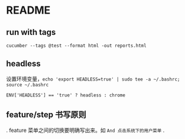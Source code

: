 
# README

## run with tags

`cucumber --tags @test --format html -out reports.html`

## headless

设置环境变量，`echo 'export HEADLESS=true' | sudo tee -a ~/.bashrc; source ~/.bashrc`

`ENV['HEADLESS'] == 'true' ? headless : chrome`

## feature/step 书写原则

. feature 菜单之间的切换要明确写出来。如 `And 点击系统下的用户菜单`
. 
